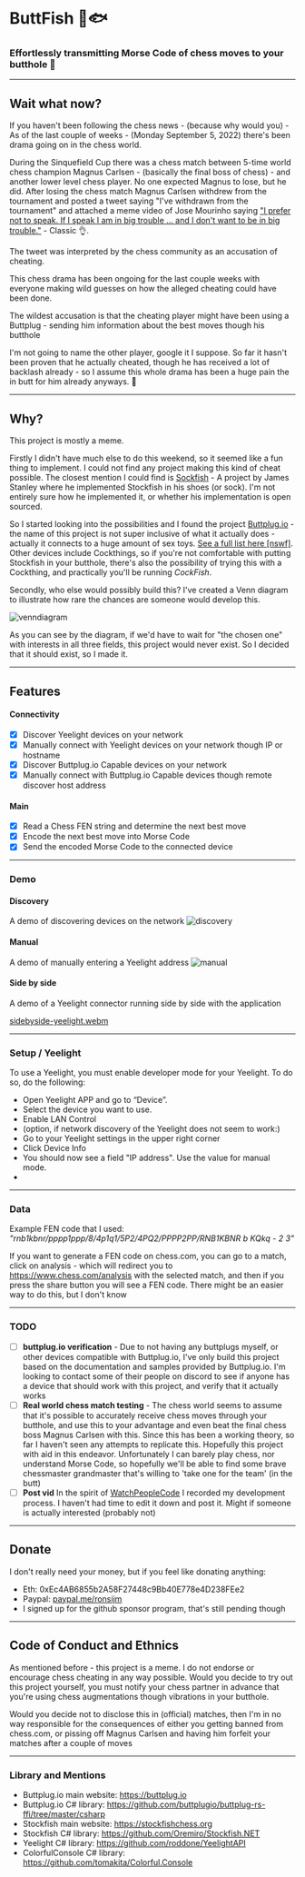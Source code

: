# ButtFish 🍑🐟
### Effortlessly transmitting Morse Code of chess moves to your butthole 💝
---
## Wait what now?

If you haven't been following the chess news - (because why would you) -
As of the last couple of weeks - (Monday September 5, 2022) there's been drama going on in the chess world.

During the Sinquefield Cup there was a chess match between 5-time world chess champion Magnus Carlsen - (basically the final boss of chess) - and another lower level chess player. No one expected Magnus to lose, but he did. After losing the chess match Magnus Carlsen withdrew from the tournament and posted a tweet saying "I've withdrawn from the tournament" and attached a meme video of Jose Mourinho saying ["I prefer not to speak. If I speak I am in big trouble … and I don't want to be in big trouble."](https://www.youtube.com/watch?v=yogfwJXVBDg) - Classic 👌.

The tweet was interpreted by the chess community as an accusation of cheating.

This chess drama has been ongoing for the last couple weeks with everyone making wild guesses on how the alleged cheating could have been done.

The wildest accusation is that the cheating player might have been using a Buttplug - sending him information about the best moves though his butthole

I'm not going to name the other player, google it I suppose. So far it hasn't been proven that he actually cheated, though he has received a lot of backlash already - so I assume this whole drama has been a huge pain the in butt for him already anyways. 🥁

---

## Why?

This project is mostly a meme.

Firstly I didn't have much else to do this weekend, so it seemed like a fun thing to implement. I could not find any project making this kind of cheat possible. The closest mention I could find is [Sockfish](https://incoherency.co.uk/blog/stories/sockfish.html) \- A project by James Stanley where he implemented Stockfish in his shoes (or sock). I'm not entirely sure how he implemented it, or whether his implementation is open sourced.

So I started looking into the possibilities and I found the project [Buttplug.io](https://buttplug.io/) \- the name of this project is not super inclusive of what it actually does - actually it connects to a huge amount of sex toys. [See a full list here \[nswf\]](https://iostindex.com/?filter0Availability=Available,DIY&filter1Connection=Digital). Other devices include Cockthings, so if you're not comfortable with putting Stockfish in your butthole, there's also the possibility of trying this with a Cockthing, and practically you'll be running *CockFish*.

Secondly, who else would possibly build this? I've created a Venn diagram to illustrate how rare the chances are someone would develop this.

![venndiagram](https://user-images.githubusercontent.com/337928/192335511-f8a3d559-ad29-443b-ab3f-c45125b1e100.png)

As you can see by the diagram, if we'd have to wait for "the chosen one" with interests in all three fields, this project would never exist. So I decided that it should exist, so I made it.

---

## Features

#### Connectivity

- [x] Discover Yeelight devices on your network
- [x] Manually connect with Yeelight devices on your network though IP or hostname
- [x] Discover Buttplug.io Capable devices on your network
- [x] Manually connect with Buttplug.io Capable devices though remote discover host address

#### Main

- [x] Read a Chess FEN string and determine the next best move
- [x] Encode the next best move into Morse Code
- [x] Send the encoded Morse Code to the connected device

* * *

### Demo

#### Discovery

A demo of discovering devices on the network
![discovery](https://user-images.githubusercontent.com/337928/192335028-c3ffd6b0-3b96-49c1-be87-f95cd91a8ede.gif)

#### Manual

A demo of manually entering a Yeelight address
![manual](https://user-images.githubusercontent.com/337928/192335161-9cd095a1-133b-4b0a-930b-e5174c1aa7b5.gif)

#### Side by side

A demo of a Yeelight connector running side by side with the application

[sidebyside-yeelight.webm](https://user-images.githubusercontent.com/337928/192337315-964201e4-0a23-49bc-8889-a079357967c3.webm)

---

### Setup / Yeelight

To use a Yeelight, you must enable developer mode for your Yeelight. To do so, do the following:

- Open Yeelight APP and go to “Device”.
- Select the device you want to use.
- Enable LAN Control
- (option, if network discovery of the Yeelight does not seem to work:)
- Go to your Yeelight settings in the upper right corner
- Click Device Info
- You should now see a field "IP address". Use the value for manual mode.
- 
---

### Data

Example FEN code that I used: *"rnb1kbnr/pppp1ppp/8/4p1q1/5P2/4PQ2/PPPP2PP/RNB1KBNR b KQkq - 2 3"*

If you want to generate a FEN code on chess.com, you can go to a match, click on analysis - which will redirect you to https://www.chess.com/analysis with the selected match, and then if you press the share button you will see a FEN code. There might be an easier way to do this, but I don't know

---

### TODO

- [ ] **buttplug.io verification** \- Due to not having any buttplugs myself, or other devices compatible with Buttplug.io, I've only build this project based on the documentation and samples provided by Buttplug.io. I'm looking to contact some of their people on discord to see if anyone has a device that should work with this project, and verify that it actually works
- [ ] **Real world chess match testing** \- The chess world seems to assume that it's possible to accurately receive chess moves through your butthole, and use this to your advantage and even beat the final chess boss Magnus Carlsen with this. Since this has been a working theory, so far I haven't seen any attempts to replicate this. Hopefully this project with aid in this endeavor. Unfortunately I can barely play chess, nor understand Morse Code, so hopefully we'll be able to find some brave chessmaster grandmaster that's willing to 'take one for the team' (in the butt)
- [ ] **Post vid** In the spirit of [WatchPeopleCode](https://www.reddit.com/r/WatchPeopleCode/) I recorded my development process. I haven't had time to edit it down and post it. Might if someone is actually interested (probably not)

---

## Donate

I don't really need your money, but if you feel like donating anything:

- Eth: 0xEc4AB6855b2A58F27448c9Bb40E778e4D238FEe2
- Paypal: [paypal.me/ronsijm](https://paypal.me/ronsijm)
- I signed up for the github sponsor program, that's still pending though

---

## Code of Conduct and Ethnics

As mentioned before - this project is a meme. I do not endorse or encourage chess cheating in any way possible. Would you decide to try out this project yourself, you must notify your chess partner in advance that you're using chess augmentations though vibrations in your butthole.

Would you decide not to disclose this in (official) matches, then I'm in no way responsible for the consequences of either you getting banned from chess.com, or pissing off Magnus Carlsen and having him forfeit your matches after a couple of moves

---

### Library and Mentions

- Buttplug.io main website: https://buttplug.io
- Buttplug.io C# library: https://github.com/buttplugio/buttplug-rs-ffi/tree/master/csharp
- Stockfish main website: https://stockfishchess.org
- Stockfish C# library: https://github.com/Oremiro/Stockfish.NET
- Yeelight C# library: https://github.com/roddone/YeelightAPI
- ColorfulConsole C# library: https://github.com/tomakita/Colorful.Console